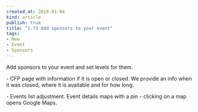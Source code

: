 ```yaml
---
created_at: 2018-01-04 
kind: article
publish: true
title: "1.73 Add sponsors to your event"
tags:
- New
- Event
- Sponsors
---
```

Add sponsors to your event and set levels for them.
<p>
<p> - CFP page with information if it is open or closed. We provide an info when it was closed, where it is available and for how long.
<p> - Events list adjustment. Event details maps with a pin - clicking on a map opens Google Maps.